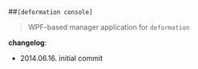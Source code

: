 
##`[deformation console]`
> WPF-based manager application for `deformation`



**changelog**:

* 2014.06.16. initial commit
